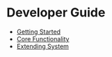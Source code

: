 # Developer Guide

- [Getting Started](getting-started.md)
- [Core Functionality](core-functionality.md)
- [Extending System](extending.md)
